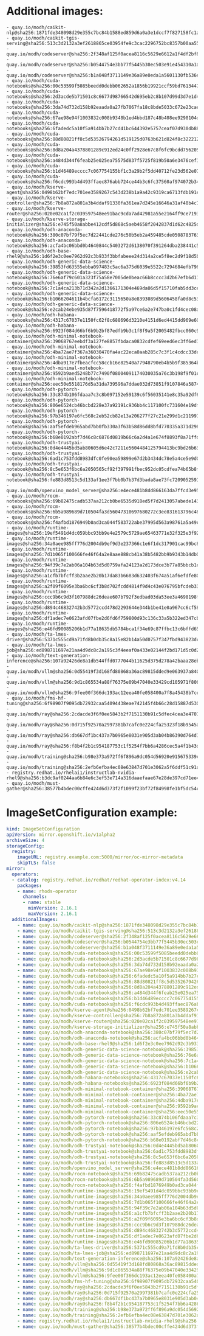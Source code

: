 # Additional images:
    - quay.io/modh/caikit-nlp@sha256:1871fde348098d29e355c7bc84b1588ed859d6a0a3e1dccf7f827158fc1a42b0
    - quay.io/modh/caikit-tgis-serving@sha256:513c3d2132a3ef2618865ce03954fe9c3cac2296752bc8357b00aa5599936342
    - quay.io/modh/codeserver@sha256:2f348af125f0acea8116c5629e6612a1f4df2bf83d2545a9d9e71467af6dd1c3
    - quay.io/modh/codeserver@sha256:b0544754e3bb77f5445b30ec503e91e454310a1a5fcb44866c501bb5cff955c1
    - quay.io/modh/codeserver@sha256:b1a048f3711149e36a89e0eda1a5601130fb536ecc0aabae42ab6e4d26977354
    - quay.io/modh/cuda-notebooks@sha256:00c53599f5085beedd0debb062652a1856b19921ccf59bd76134471d24c3fa7d
    - quay.io/modh/cuda-notebooks@sha256:2d3acde5b71501c8c6677d98766542d695eb2c8b107d99d3d7e1d4cc7be338e7
    - quay.io/modh/cuda-notebooks@sha256:3da74d732d158b92eaada0a27fb7067fa18c8bde5033c672e23caed0f21d6481
    - quay.io/modh/cuda-notebooks@sha256:67ae98e94f1003832c008b9348b1ed4bbd187c48b408ee9298104d5dd37140fb
    - quay.io/modh/cuda-notebooks@sha256:6fadedc5a10f5a914bb7b27cd41bc644392e5757ceaf07d930db884112054265
    - quay.io/modh/cuda-notebooks@sha256:88d80821ff8c5d53526794261d519125d0763b621d824f8c3222127dab7b6cc8
    - quay.io/modh/cuda-notebooks@sha256:8d8a204a4378801289c912ed24c0ff2928e67c8f6fc9bcdd756205052ce2157b
    - quay.io/modh/cuda-notebooks@sha256:a484d344f6feab25e025ea75575d837f5725f819b50a6e3476cef1f9925c07a5
    - quay.io/modh/cuda-notebooks@sha256:b1d46489ecccc7c067754155bf1c3a29b2f5dd40712fe23d562e074e80e82bc3
    - quay.io/modh/cuda-notebooks@sha256:f6cdc993b4d493ffaec876abb724ce44b3c6fc37560af974072b346e45ac1a3b
    - quay.io/modh/kserve-agent@sha256:0498b62bf7edc701ee3589267c543d238b1a9a42c9319ca6713fdb191ed76882
    - quay.io/modh/kserve-controller@sha256:7b8a872a801a3b4ddaf91330fa361ea7d245e16646a31af48b4c7c9c9294cace
    - quay.io/modh/kserve-router@sha256:020e02ca1f2c039597548ee91bac9cda7ad42981a55e2164ff9ce719324492c6
    - quay.io/modh/kserve-storage-initializer@sha256:e745f50a8abbe412cdf5d868c5aeb4658f2042837d1d62c4825dac51bd7f40fb
    - quay.io/modh/odh-anaconda-notebook@sha256:380c07bf79f5ec7d22441cde276c50b5eb2a459485cde05087837639a566ae3d
    - quay.io/modh/odh-anaconda-notebook@sha256:acfa4bc06bbd0b4640844c5403272d6138070f391264dba238441c5dc64de505
    - quay.io/modh/odh-base-rhel9@sha256:1d6f2e3c0ee7962d92c3b933f3bbfabeee24d314a2ce5f8ec2d9f18d5b6723d4
    - quay.io/modh/odh-generic-data-science-notebook@sha256:39853fd63555ebba097483c5ac6a375d6039e5522c7294684efb7966ba4bc693
    - quay.io/modh/odh-generic-data-science-notebook@sha256:76e6af79c601a323f75a58e7005de0beac66b8cccc3d2b67efb6d11d85f0cfa1
    - quay.io/modh/odh-generic-data-science-notebook@sha256:7c1a4ca213b71d342a2d1366171304e469da06d5f15710fab5dd3ce013aa1b73
    - quay.io/modh/odh-generic-data-science-notebook@sha256:b1066204611b4bcfa6172c3115650a8e8393089d5606458fa0d8c53633d2ce17
    - quay.io/modh/odh-generic-data-science-notebook@sha256:e2cab24ebe935d87f7596418772f5a97ce6a2e747ba0c1fd4cec08a728e99403
    - quay.io/modh/odh-habana-notebooks@sha256:4317c67037e1150fc62f8c688696d3210e4151d6ed4415dd969e60850e871c64
    - quay.io/modh/odh-habana-notebooks@sha256:6923f084d66bf6b9b2bf87edfb9b3c1f8f9a5f2005482fbcc060c9872db8d28a
    - quay.io/modh/odh-minimal-notebook-container@sha256:39068767eebdf3a127fe8857fbdaca0832cdfef69eed6ec3ff6ed1858029420f
    - quay.io/modh/odh-minimal-notebook-container@sha256:4ba72ae7f367a36030470fa4ac22eca0aab285c7c3f1c4cdcc33dc07aa522143
    - quay.io/modh/odh-minimal-notebook-container@sha256:4dba917e7fbeacfcc58ccb16e82540a77948790eb4b5b9f385364b8ff3e53840
    - quay.io/modh/odh-minimal-notebook-container@sha256:9592b9aed5248b77c7490f08004091174030035a76c3b198f9f01c8be0060074
    - quay.io/modh/odh-minimal-notebook-container@sha256:eec50e5518176d5a31da739596a7ddae032d73851f9107846a587442ebd10a82
    - quay.io/modh/odh-pytorch-notebook@sha256:33c874b106fdaaa7c3c8b097152e59139c6f56035141e8c35a92df6351ab02af
    - quay.io/modh/odh-pytorch-notebook@sha256:806e6524cb46bcbd228e37a92191c936bb4c117100fc731604e19df80286b19d
    - quay.io/modh/odh-pytorch-notebook@sha256:97b346197e6fc568c2eb52cb82e13a206277f27c21e299d1c211997f140f638b
    - quay.io/modh/odh-pytorch-notebook@sha256:aaf5efdeb965abd7bb0fb330a3f63b58d86dd8bfd770335a371d296cb6ba50e2
    - quay.io/modh/odh-pytorch-notebook@sha256:b68e0192abf7d46c8c6876d0819b66c6a2d4a1e674f8893f8a71ffdcba96866c
    - quay.io/modh/odh-trustyai-notebook@sha256:0d4e4445bd5ab80605d6e42c7211e5604484125794413bc9bd26b63fd0661726
    - quay.io/modh/odh-trustyai-notebook@sha256:6ad1c753fdd8983dfc0fe90ea59899e67d2b3434dc78e5a4ce5e9d0073bc08b0
    - quay.io/modh/odh-trustyai-notebook@sha256:8c5e653f6bc6a2050565cf92f397991fbec952dc05cdfea74b65b8fd3047c9d4
    - quay.io/modh/odh-trustyai-notebook@sha256:fe883d8513c5d133af1ee3f7bb0b7b37d3bada8ae73fc7209052591d4be681c0
    - quay.io/modh/openvino_model_server@sha256:e4ece481b8dd866163da7ffcd3e95389ef7fb3d32a9a0dbb056b07839652a4f7
    - quay.io/modh/rocm-notebooks@sha256:69b82475cadb537aa212cb0be6535d918ed5f7d2413057abede143a2753a01f9
    - quay.io/modh/rocm-notebooks@sha256:6b5a989689d710504fa3d56047310697680272c3ee831613796c48f5e30c19ca
    - quay.io/modh/rocm-notebooks@sha256:f4afbd1876949b0ad3ca044f583722abe37995d563a98761a5a49cc188bd292d
    - quay.io/modh/runtime-images@sha256:19ef5491d4dc059bbc93bb9e4e2579c5729ae65463771e32f325e3f925ac8363
    - quay.io/modh/runtime-images@sha256:34a0aee985ff776d2004db9ef9d3e237366c1e6f1dc317901cac99bc81964809
    - quay.io/modh/runtime-images@sha256:7d1b065f100666fe46f64a2e8aae888cb41a38b5482bb9b9343b14db05c2a14a
    - quay.io/modh/runtime-images@sha256:94f39c7e2ab06a104b63d5d0759afa24123a2d173dce3b77a85bbcb1c3c76c58
    - quay.io/modh/runtime-images@sha256:a1cfb7bfcff3b2aae2b20b17da83b6683d632403f674a51af6efdfe809a6fc10
    - quay.io/modh/runtime-images@sha256:a2f09f6095e3ba6bc6cf3b8d702fcdd4814f9d4c43e076795bfcdeb334ef9978
    - quay.io/modh/runtime-images@sha256:ccc9b6c9d3f107988dc26deae607b792f3edbad03da53ee3a4698198f3aaab96
    - quay.io/modh/runtime-images@sha256:d894c46832742b3d5772ccd478d2293644e344b1be41e0a967cc6cf58212182d
    - quay.io/modh/runtime-images@sha256:df1adec7e0623afd07fbe2d6fd6f759800d93c136c33a5b322ed347cbbbd70aa
    - quay.io/modh/runtime-images@sha256:e46fd90085206b1d77a18635db5784bca1f34e69c87ffbc13c6bffd65fd3c9d5
    - quay.io/modh/ta-lmes-driver@sha256:5371c555cd9a71fd8b0db35c8a15e82b14a50d0757f347fbd943823dc839ba37
    - quay.io/modh/ta-lmes-job@sha256:ed898711697e21aa4d9dc8c2a195c3f4eeaf0a433e02144f2bd171d5c0d20e13
    - quay.io/modh/text-generation-inference@sha256:107a92426de8a1db544ffd0777044b11625d375d278a42baaa28eba1f14dfd18
    - quay.io/modh/vllm@sha256:0d55419f3d168fd80868a36ac89815dded9e063937a8409b7edf3529771383f3
    - quay.io/modh/vllm@sha256:9d1c865534a88f76375e09b47040e33429cd105971f806b8add7c367e75524bc
    - quay.io/modh/vllm@sha256:9fee00f366dc193ac12eea40fe058400a7f8a45438b7ce22a96b22932810cbc1
    - quay.io/modh/fms-hf-tuning@sha256:6f98907f9095db72932caa54094438eae742145f4b66c28d15887d5303ff1186
    - quay.io/modh/ray@sha256:2cdacde3f6f0ee5843b2f7151130b91c5dfec4cea3e470720722c2fdb0779495
    - quay.io/modh/ray@sha256:0d715f92570a2997381b7cafc0e224cfa25323f18b9545acfd23bc2b71576d06
    - quay.io/modh/ray@sha256:db667df1bc437a7b0965e8031e905d3ab04b86390d764d120e05ea5a5c18d1b4
    - quay.io/modh/ray@sha256:f8b4f2b1c954187753c1f5254f7bb6a4286cec5a4f1b43def7ef4e009f2d28cb
    - quay.io/modh/training@sha256:b98e373a972ff6f896a9dc054d56920e915675339c02ea7fa123e0f4bbef4d74
    - quay.io/modh/training@sha256:2efb6efba4ec08e63847d701e3062a5f6ddf51c91af5fbcef6378b9e6520a3bb
    - registry.redhat.io/rhelai1/instructlab-nvidia-rhel9@sha256:b3dc9af0244aa6b84e6c3ef53e714a316daaefaae67e28de397cd71ee4b2ac7e
    - quay.io/modh/must-gather@sha256:38577b4bdec00cffe424d6d373f2f1099f23bf72f84998fe1bf5dc54ccbdac1d




# ImageSetConfiguration example:
```yaml
kind: ImageSetConfiguration
apiVersion: mirror.openshift.io/v1alpha2
archiveSize: 4
storageConfig:
  registry: 
    imageURL: registry.example.com:5000/mirror/oc-mirror-metadata
    skipTLS: false                       
mirror:
  operators:
  - catalog: registry.redhat.io/redhat/redhat-operator-index:v4.14
    packages:
    - name: rhods-operator
      channels:
      - name: stable
        minVersion: 2.16.1
        maxVersion: 2.16.1
  additionalImages:   
    - name: quay.io/modh/caikit-nlp@sha256:1871fde348098d29e355c7bc84b1588ed859d6a0a3e1dccf7f827158fc1a42b0
    - name: quay.io/modh/caikit-tgis-serving@sha256:513c3d2132a3ef2618865ce03954fe9c3cac2296752bc8357b00aa5599936342
    - name: quay.io/modh/codeserver@sha256:2f348af125f0acea8116c5629e6612a1f4df2bf83d2545a9d9e71467af6dd1c3
    - name: quay.io/modh/codeserver@sha256:b0544754e3bb77f5445b30ec503e91e454310a1a5fcb44866c501bb5cff955c1
    - name: quay.io/modh/codeserver@sha256:b1a048f3711149e36a89e0eda1a5601130fb536ecc0aabae42ab6e4d26977354
    - name: quay.io/modh/cuda-notebooks@sha256:00c53599f5085beedd0debb062652a1856b19921ccf59bd76134471d24c3fa7d
    - name: quay.io/modh/cuda-notebooks@sha256:2d3acde5b71501c8c6677d98766542d695eb2c8b107d99d3d7e1d4cc7be338e7
    - name: quay.io/modh/cuda-notebooks@sha256:3da74d732d158b92eaada0a27fb7067fa18c8bde5033c672e23caed0f21d6481
    - name: quay.io/modh/cuda-notebooks@sha256:67ae98e94f1003832c008b9348b1ed4bbd187c48b408ee9298104d5dd37140fb
    - name: quay.io/modh/cuda-notebooks@sha256:6fadedc5a10f5a914bb7b27cd41bc644392e5757ceaf07d930db884112054265
    - name: quay.io/modh/cuda-notebooks@sha256:88d80821ff8c5d53526794261d519125d0763b621d824f8c3222127dab7b6cc8
    - name: quay.io/modh/cuda-notebooks@sha256:8d8a204a4378801289c912ed24c0ff2928e67c8f6fc9bcdd756205052ce2157b
    - name: quay.io/modh/cuda-notebooks@sha256:a484d344f6feab25e025ea75575d837f5725f819b50a6e3476cef1f9925c07a5
    - name: quay.io/modh/cuda-notebooks@sha256:b1d46489ecccc7c067754155bf1c3a29b2f5dd40712fe23d562e074e80e82bc3
    - name: quay.io/modh/cuda-notebooks@sha256:f6cdc993b4d493ffaec876abb724ce44b3c6fc37560af974072b346e45ac1a3b
    - name: quay.io/modh/kserve-agent@sha256:0498b62bf7edc701ee3589267c543d238b1a9a42c9319ca6713fdb191ed76882
    - name: quay.io/modh/kserve-controller@sha256:7b8a872a801a3b4ddaf91330fa361ea7d245e16646a31af48b4c7c9c9294cace
    - name: quay.io/modh/kserve-router@sha256:020e02ca1f2c039597548ee91bac9cda7ad42981a55e2164ff9ce719324492c6
    - name: quay.io/modh/kserve-storage-initializer@sha256:e745f50a8abbe412cdf5d868c5aeb4658f2042837d1d62c4825dac51bd7f40fb
    - name: quay.io/modh/odh-anaconda-notebook@sha256:380c07bf79f5ec7d22441cde276c50b5eb2a459485cde05087837639a566ae3d
    - name: quay.io/modh/odh-anaconda-notebook@sha256:acfa4bc06bbd0b4640844c5403272d6138070f391264dba238441c5dc64de505
    - name: quay.io/modh/odh-base-rhel9@sha256:1d6f2e3c0ee7962d92c3b933f3bbfabeee24d314a2ce5f8ec2d9f18d5b6723d4
    - name: quay.io/modh/odh-generic-data-science-notebook@sha256:39853fd63555ebba097483c5ac6a375d6039e5522c7294684efb7966ba4bc693
    - name: quay.io/modh/odh-generic-data-science-notebook@sha256:76e6af79c601a323f75a58e7005de0beac66b8cccc3d2b67efb6d11d85f0cfa1
    - name: quay.io/modh/odh-generic-data-science-notebook@sha256:7c1a4ca213b71d342a2d1366171304e469da06d5f15710fab5dd3ce013aa1b73
    - name: quay.io/modh/odh-generic-data-science-notebook@sha256:b1066204611b4bcfa6172c3115650a8e8393089d5606458fa0d8c53633d2ce17
    - name: quay.io/modh/odh-generic-data-science-notebook@sha256:e2cab24ebe935d87f7596418772f5a97ce6a2e747ba0c1fd4cec08a728e99403
    - name: quay.io/modh/odh-habana-notebooks@sha256:4317c67037e1150fc62f8c688696d3210e4151d6ed4415dd969e60850e871c64
    - name: quay.io/modh/odh-habana-notebooks@sha256:6923f084d66bf6b9b2bf87edfb9b3c1f8f9a5f2005482fbcc060c9872db8d28a
    - name: quay.io/modh/odh-minimal-notebook-container@sha256:39068767eebdf3a127fe8857fbdaca0832cdfef69eed6ec3ff6ed1858029420f
    - name: quay.io/modh/odh-minimal-notebook-container@sha256:4ba72ae7f367a36030470fa4ac22eca0aab285c7c3f1c4cdcc33dc07aa522143
    - name: quay.io/modh/odh-minimal-notebook-container@sha256:4dba917e7fbeacfcc58ccb16e82540a77948790eb4b5b9f385364b8ff3e53840
    - name: quay.io/modh/odh-minimal-notebook-container@sha256:9592b9aed5248b77c7490f08004091174030035a76c3b198f9f01c8be0060074
    - name: quay.io/modh/odh-minimal-notebook-container@sha256:eec50e5518176d5a31da739596a7ddae032d73851f9107846a587442ebd10a82
    - name: quay.io/modh/odh-pytorch-notebook@sha256:33c874b106fdaaa7c3c8b097152e59139c6f56035141e8c35a92df6351ab02af
    - name: quay.io/modh/odh-pytorch-notebook@sha256:806e6524cb46bcbd228e37a92191c936bb4c117100fc731604e19df80286b19d
    - name: quay.io/modh/odh-pytorch-notebook@sha256:97b346197e6fc568c2eb52cb82e13a206277f27c21e299d1c211997f140f638b
    - name: quay.io/modh/odh-pytorch-notebook@sha256:aaf5efdeb965abd7bb0fb330a3f63b58d86dd8bfd770335a371d296cb6ba50e2
    - name: quay.io/modh/odh-pytorch-notebook@sha256:b68e0192abf7d46c8c6876d0819b66c6a2d4a1e674f8893f8a71ffdcba96866c
    - name: quay.io/modh/odh-trustyai-notebook@sha256:0d4e4445bd5ab80605d6e42c7211e5604484125794413bc9bd26b63fd0661726
    - name: quay.io/modh/odh-trustyai-notebook@sha256:6ad1c753fdd8983dfc0fe90ea59899e67d2b3434dc78e5a4ce5e9d0073bc08b0
    - name: quay.io/modh/odh-trustyai-notebook@sha256:8c5e653f6bc6a2050565cf92f397991fbec952dc05cdfea74b65b8fd3047c9d4
    - name: quay.io/modh/odh-trustyai-notebook@sha256:fe883d8513c5d133af1ee3f7bb0b7b37d3bada8ae73fc7209052591d4be681c0
    - name: quay.io/modh/openvino_model_server@sha256:e4ece481b8dd866163da7ffcd3e95389ef7fb3d32a9a0dbb056b07839652a4f7
    - name: quay.io/modh/rocm-notebooks@sha256:69b82475cadb537aa212cb0be6535d918ed5f7d2413057abede143a2753a01f9
    - name: quay.io/modh/rocm-notebooks@sha256:6b5a989689d710504fa3d56047310697680272c3ee831613796c48f5e30c19ca
    - name: quay.io/modh/rocm-notebooks@sha256:f4afbd1876949b0ad3ca044f583722abe37995d563a98761a5a49cc188bd292d
    - name: quay.io/modh/runtime-images@sha256:19ef5491d4dc059bbc93bb9e4e2579c5729ae65463771e32f325e3f925ac8363
    - name: quay.io/modh/runtime-images@sha256:34a0aee985ff776d2004db9ef9d3e237366c1e6f1dc317901cac99bc81964809
    - name: quay.io/modh/runtime-images@sha256:7d1b065f100666fe46f64a2e8aae888cb41a38b5482bb9b9343b14db05c2a14a
    - name: quay.io/modh/runtime-images@sha256:94f39c7e2ab06a104b63d5d0759afa24123a2d173dce3b77a85bbcb1c3c76c58
    - name: quay.io/modh/runtime-images@sha256:a1cfb7bfcff3b2aae2b20b17da83b6683d632403f674a51af6efdfe809a6fc10
    - name: quay.io/modh/runtime-images@sha256:a2f09f6095e3ba6bc6cf3b8d702fcdd4814f9d4c43e076795bfcdeb334ef9978
    - name: quay.io/modh/runtime-images@sha256:ccc9b6c9d3f107988dc26deae607b792f3edbad03da53ee3a4698198f3aaab96
    - name: quay.io/modh/runtime-images@sha256:d894c46832742b3d5772ccd478d2293644e344b1be41e0a967cc6cf58212182d
    - name: quay.io/modh/runtime-images@sha256:df1adec7e0623afd07fbe2d6fd6f759800d93c136c33a5b322ed347cbbbd70aa
    - name: quay.io/modh/runtime-images@sha256:e46fd90085206b1d77a18635db5784bca1f34e69c87ffbc13c6bffd65fd3c9d5
    - name: quay.io/modh/ta-lmes-driver@sha256:5371c555cd9a71fd8b0db35c8a15e82b14a50d0757f347fbd943823dc839ba37
    - name: quay.io/modh/ta-lmes-job@sha256:ed898711697e21aa4d9dc8c2a195c3f4eeaf0a433e02144f2bd171d5c0d20e13
    - name: quay.io/modh/text-generation-inference@sha256:107a92426de8a1db544ffd0777044b11625d375d278a42baaa28eba1f14dfd18
    - name: quay.io/modh/vllm@sha256:0d55419f3d168fd80868a36ac89815dded9e063937a8409b7edf3529771383f3
    - name: quay.io/modh/vllm@sha256:9d1c865534a88f76375e09b47040e33429cd105971f806b8add7c367e75524bc
    - name: quay.io/modh/vllm@sha256:9fee00f366dc193ac12eea40fe058400a7f8a45438b7ce22a96b22932810cbc1
    - name: quay.io/modh/fms-hf-tuning@sha256:6f98907f9095db72932caa54094438eae742145f4b66c28d15887d5303ff1186
    - name: quay.io/modh/ray@sha256:2cdacde3f6f0ee5843b2f7151130b91c5dfec4cea3e470720722c2fdb0779495
    - name: quay.io/modh/ray@sha256:0d715f92570a2997381b7cafc0e224cfa25323f18b9545acfd23bc2b71576d06
    - name: quay.io/modh/ray@sha256:db667df1bc437a7b0965e8031e905d3ab04b86390d764d120e05ea5a5c18d1b4
    - name: quay.io/modh/ray@sha256:f8b4f2b1c954187753c1f5254f7bb6a4286cec5a4f1b43def7ef4e009f2d28cb
    - name: quay.io/modh/training@sha256:b98e373a972ff6f896a9dc054d56920e915675339c02ea7fa123e0f4bbef4d74
    - name: quay.io/modh/training@sha256:2efb6efba4ec08e63847d701e3062a5f6ddf51c91af5fbcef6378b9e6520a3bb
    - name: registry.redhat.io/rhelai1/instructlab-nvidia-rhel9@sha256:b3dc9af0244aa6b84e6c3ef53e714a316daaefaae67e28de397cd71ee4b2ac7e
    - name: quay.io/modh/must-gather@sha256:38577b4bdec00cffe424d6d373f2f1099f23bf72f84998fe1bf5dc54ccbdac1d



```
